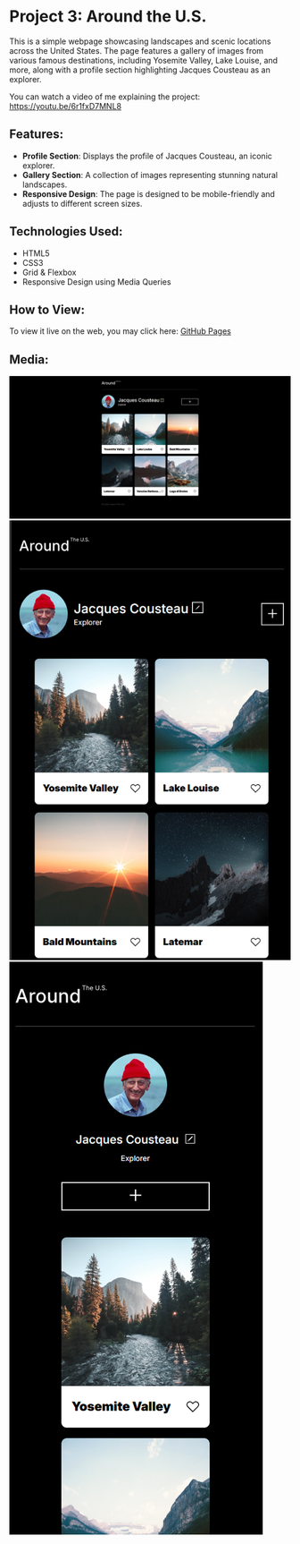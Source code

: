 # Project 3: Around the U.S.

This is a simple webpage showcasing landscapes and scenic locations across the United States. The page features a gallery of images from various famous destinations, including Yosemite Valley, Lake Louise, and more, along with a profile section highlighting Jacques Cousteau as an explorer.

You can watch a video of me explaining the project: https://youtu.be/6r1fxD7MNL8

## Features:

- **Profile Section**: Displays the profile of Jacques Cousteau, an iconic explorer.
- **Gallery Section**: A collection of images representing stunning natural landscapes.
- **Responsive Design**: The page is designed to be mobile-friendly and adjusts to different screen sizes.

## Technologies Used:

- HTML5
- CSS3
- Grid & Flexbox
- Responsive Design using Media Queries

## How to View:

To view it live on the web, you may click here: [GitHub Pages](https://lidor-cohen.github.io/se_project_aroundtheus/)

## Media:

![Desktop View](./images/demo/desktop.png)
![Tablet View](./images/demo/tablet.png)
![Mobile View](./images/demo/mobile.png)
